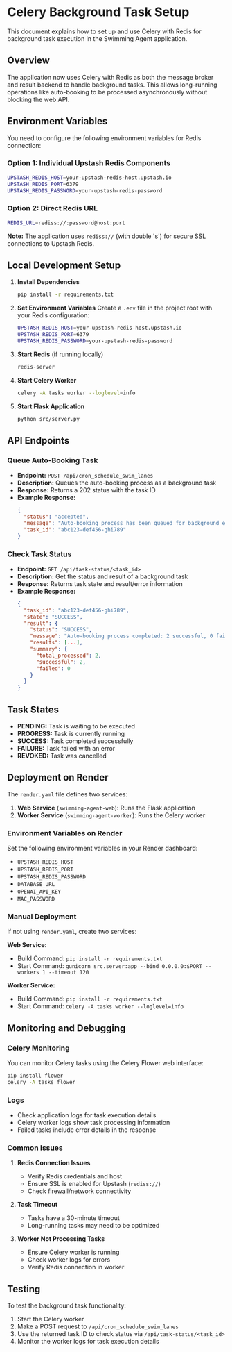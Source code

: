 # Celery Background Task Setup

This document explains how to set up and use Celery with Redis for background task execution in the Swimming Agent application.

## Overview

The application now uses Celery with Redis as both the message broker and result backend to handle background tasks. This allows long-running operations like auto-booking to be processed asynchronously without blocking the web API.

## Environment Variables

You need to configure the following environment variables for Redis connection:

### Option 1: Individual Upstash Redis Components
```bash
UPSTASH_REDIS_HOST=your-upstash-redis-host.upstash.io
UPSTASH_REDIS_PORT=6379
UPSTASH_REDIS_PASSWORD=your-upstash-redis-password
```

### Option 2: Direct Redis URL
```bash
REDIS_URL=rediss://:password@host:port
```

**Note:** The application uses `rediss://` (with double 's') for secure SSL connections to Upstash Redis.

## Local Development Setup

1. **Install Dependencies**
   ```bash
   pip install -r requirements.txt
   ```

2. **Set Environment Variables**
   Create a `.env` file in the project root with your Redis configuration:
   ```bash
   UPSTASH_REDIS_HOST=your-upstash-redis-host.upstash.io
   UPSTASH_REDIS_PORT=6379
   UPSTASH_REDIS_PASSWORD=your-upstash-redis-password
   ```

3. **Start Redis** (if running locally)
   ```bash
   redis-server
   ```

4. **Start Celery Worker**
   ```bash
   celery -A tasks worker --loglevel=info
   ```

5. **Start Flask Application**
   ```bash
   python src/server.py
   ```

## API Endpoints

### Queue Auto-Booking Task
- **Endpoint:** `POST /api/cron_schedule_swim_lanes`
- **Description:** Queues the auto-booking process as a background task
- **Response:** Returns a 202 status with the task ID
- **Example Response:**
  ```json
  {
    "status": "accepted",
    "message": "Auto-booking process has been queued for background execution",
    "task_id": "abc123-def456-ghi789"
  }
  ```

### Check Task Status
- **Endpoint:** `GET /api/task-status/<task_id>`
- **Description:** Get the status and result of a background task
- **Response:** Returns task state and result/error information
- **Example Response:**
  ```json
  {
    "task_id": "abc123-def456-ghi789",
    "state": "SUCCESS",
    "result": {
      "status": "SUCCESS",
      "message": "Auto-booking process completed: 2 successful, 0 failed",
      "results": [...],
      "summary": {
        "total_processed": 2,
        "successful": 2,
        "failed": 0
      }
    }
  }
  ```

## Task States

- **PENDING:** Task is waiting to be executed
- **PROGRESS:** Task is currently running
- **SUCCESS:** Task completed successfully
- **FAILURE:** Task failed with an error
- **REVOKED:** Task was cancelled

## Deployment on Render

The `render.yaml` file defines two services:

1. **Web Service** (`swimming-agent-web`): Runs the Flask application
2. **Worker Service** (`swimming-agent-worker`): Runs the Celery worker

### Environment Variables on Render

Set the following environment variables in your Render dashboard:

- `UPSTASH_REDIS_HOST`
- `UPSTASH_REDIS_PORT`
- `UPSTASH_REDIS_PASSWORD`
- `DATABASE_URL`
- `OPENAI_API_KEY`
- `MAC_PASSWORD`

### Manual Deployment

If not using `render.yaml`, create two services:

**Web Service:**
- Build Command: `pip install -r requirements.txt`
- Start Command: `gunicorn src.server:app --bind 0.0.0.0:$PORT --workers 1 --timeout 120`

**Worker Service:**
- Build Command: `pip install -r requirements.txt`
- Start Command: `celery -A tasks worker --loglevel=info`

## Monitoring and Debugging

### Celery Monitoring
You can monitor Celery tasks using the Celery Flower web interface:

```bash
pip install flower
celery -A tasks flower
```

### Logs
- Check application logs for task execution details
- Celery worker logs show task processing information
- Failed tasks include error details in the response

### Common Issues

1. **Redis Connection Issues**
   - Verify Redis credentials and host
   - Ensure SSL is enabled for Upstash (`rediss://`)
   - Check firewall/network connectivity

2. **Task Timeout**
   - Tasks have a 30-minute timeout
   - Long-running tasks may need to be optimized

3. **Worker Not Processing Tasks**
   - Ensure Celery worker is running
   - Check worker logs for errors
   - Verify Redis connection in worker

## Testing

To test the background task functionality:

1. Start the Celery worker
2. Make a POST request to `/api/cron_schedule_swim_lanes`
3. Use the returned task ID to check status via `/api/task-status/<task_id>`
4. Monitor the worker logs for task execution details 